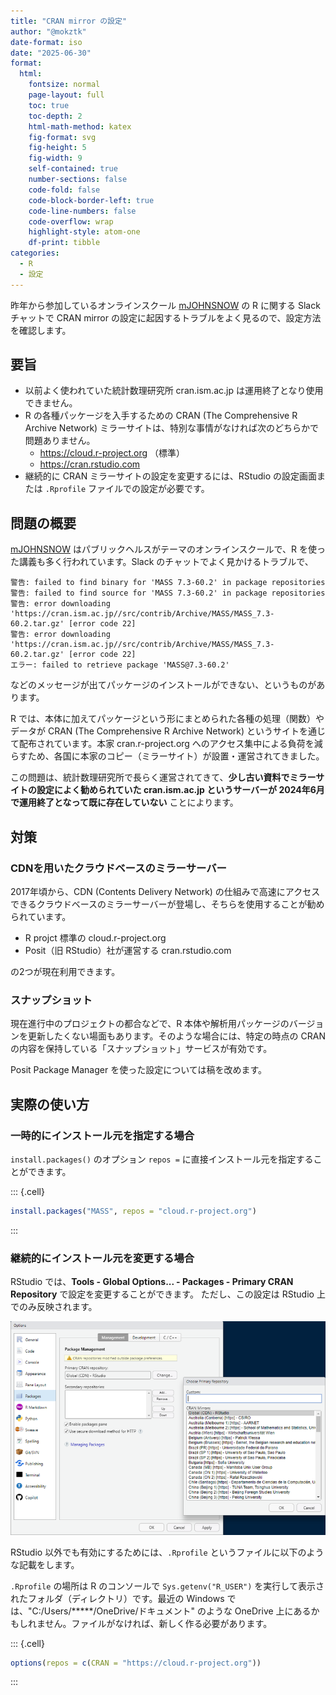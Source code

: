 ```yaml
---
title: "CRAN mirror の設定"
author: "@mokztk"
date-format: iso
date: "2025-06-30"
format:
  html: 
    fontsize: normal
    page-layout: full
    toc: true
    toc-depth: 2
    html-math-method: katex
    fig-format: svg
    fig-height: 5
    fig-width: 9
    self-contained: true
    number-sections: false
    code-fold: false
    code-block-border-left: true
    code-line-numbers: false
    code-overflow: wrap
    highlight-style: atom-one
    df-print: tibble
categories:
  - R
  - 設定
---
```





昨年から参加しているオンラインスクール [mJOHNSNOW](https://mmedici.co.jp/mjohnsnow) の R に関する Slack チャットで CRAN mirror の設定に起因するトラブルをよく見るので、設定方法を確認します。

## 要旨

- 以前よく使われていた統計数理研究所 cran.ism.ac.jp は運用終了となり使用できません。
- R の各種パッケージを入手するための CRAN (The Comprehensive R Archive Network) ミラーサイトは、特別な事情がなければ次のどちらかで問題ありません。
    - https://cloud.r-project.org （標準）
    - https://cran.rstudio.com
- 継続的に CRAN ミラーサイトの設定を変更するには、RStudio の設定画面または `.Rprofile` ファイルでの設定が必要です。

## 問題の概要

[mJOHNSNOW](https://mmedici.co.jp/mjohnsnow) はパブリックヘルスがテーマのオンラインスクールで、R を使った講義も多く行われています。Slack のチャットでよく見かけるトラブルで、

```
警告: failed to find binary for 'MASS 7.3-60.2' in package repositories
警告: failed to find source for 'MASS 7.3-60.2' in package repositories
警告: error downloading 'https://cran.ism.ac.jp//src/contrib/Archive/MASS/MASS_7.3-60.2.tar.gz' [error code 22]
警告: error downloading 'https://cran.ism.ac.jp//src/contrib/Archive/MASS/MASS_7.3-60.2.tar.gz' [error code 22]
エラー: failed to retrieve package 'MASS@7.3-60.2'
```

などのメッセージが出てパッケージのインストールができない、というものがあります。

R では、本体に加えてパッケージという形にまとめられた各種の処理（関数）やデータが CRAN (The Comprehensive R Archive Network) というサイトを通じて配布されています。本家 cran.r-project.org へのアクセス集中による負荷を減らすため、各国に本家のコピー（ミラーサイト）が設置・運営されてきました。

この問題は、統計数理研究所で長らく運営されてきて、**少し古い資料でミラーサイトの設定によく勧められていた cran.ism.ac.jp というサーバーが 2024年6月で運用終了となって既に存在していない** ことによります。

## 対策

### CDNを用いたクラウドベースのミラーサーバー

2017年頃から、CDN (Contents Delivery Network) の仕組みで高速にアクセスできるクラウドベースのミラーサーバーが登場し、そちらを使用することが勧められています。

- R projct 標準の cloud.r-project.org
- Posit（旧 RStudio）社が運営する cran.rstudio.com

の2つが現在利用できます。

### スナップショット

現在進行中のプロジェクトの都合などで、R 本体や解析用パッケージのバージョンを更新したくない場面もあります。そのような場合には、特定の時点の CRAN の内容を保持している「スナップショット」サービスが有効です。

Posit Package Manager を使った設定については稿を改めます。

## 実際の使い方

### 一時的にインストール元を指定する場合

`install.packages()` のオプション `repos =` に直接インストール元を指定することができます。



::: {.cell}

```{.r .cell-code}
install.packages("MASS", repos = "cloud.r-project.org")
```
:::



### 継続的にインストール元を変更する場合

RStudio では、**Tools - Global Options... - Packages - Primary CRAN Repository** で設定を変更することができます。
ただし、この設定は RStudio 上でのみ反映されます。

![RStudio setting](../images/setting_cran_mirror-1.png)

RStudio 以外でも有効にするためには、`.Rprofile` というファイルに以下のような記載をします。

`.Rprofile` の場所は R のコンソールで `Sys.getenv("R_USER")` を実行して表示されたフォルダ（ディレクトリ）です。最近の Windows では、"C:/Users/*****/OneDrive/ドキュメント" のような OneDrive 上にあるかもしれません。ファイルがなければ、新しく作る必要があります。



::: {.cell}

```{.r .cell-code}
options(repos = c(CRAN = "https://cloud.r-project.org"))
```
:::
